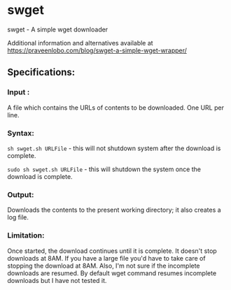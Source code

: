 # swget
swget - A simple wget downloader

Additional information and alternatives available at https://praveenlobo.com/blog/swget-a-simple-wget-wrapper/ 


## Specifications:

### Input : 
A file which contains the URLs of contents to be downloaded. One URL per line.

### Syntax:
`sh swget.sh URLFile` - this will not shutdown system after the download is complete.

`sudo sh swget.sh URLFile` - this will shutdown the system once the download is complete.

### Output:
Downloads the contents to the present working directory; it also creates a log file.

### Limitation:
Once started, the download continues until it is complete. It doesn't stop downloads at 8AM. If you have a large file you'd have to take care of stopping the download at 8AM.
Also, I'm not sure if the incomplete downloads are resumed. By default wget command resumes incomplete downloads but I have not tested it.

